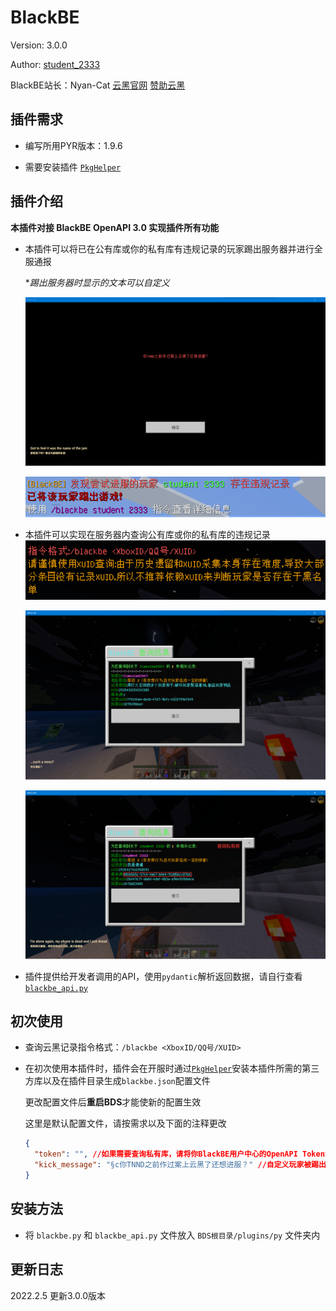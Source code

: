 # BlackBE

Version: 3.0.0

Author: [student_2333](https://github.com/lgc2333)

BlackBE站长：Nyan-Cat [云黑官网](https://blackbe.xyz) [赞助云黑](https://afdian.net/@BlackBE)

插件需求
--

- 编写所用PYR版本：1.9.6

- 需要安装插件 [`PkgHelper`](../PkgHelper)

插件介绍
--
**本插件对接 BlackBE OpenAPI 3.0 实现插件所有功能**

- 本插件可以将已在公有库或你的私有库有违规记录的玩家踢出服务器并进行全服通报

  *_踢出服务器时显示的文本可以自定义_

  ![](./readme/readme2.png)

  ![](./readme/readme1.png)

- 本插件可以实现在服务器内查询公有库或你的私有库的违规记录
  ![](./readme/readme3.png)

  ![](./readme/readme4.png)

  ![](./readme/readme5.png)

- 插件提供给开发者调用的API，使用`pydantic`解析返回数据，请自行查看[`blackbe_api.py`](./blackbe_api.py)

初次使用
--

- 查询云黑记录指令格式：`/blackbe <XboxID/QQ号/XUID>`
- 在初次使用本插件时，插件会在开服时通过[`PkgHelper`](../PkgHelper)安装本插件所需的第三方库以及在插件目录生成`blackbe.json`配置文件

  更改配置文件后**重启BDS**才能使新的配置生效

  这里是默认配置文件，请按需求以及下面的注释更改
  ```json
  {
    "token": "", //如果需要查询私有库，请将你BlackBE用户中心的OpenAPI Token填写在这里，如无需则留空
    "kick_message": "§c你TNND之前作过案上云黑了还想进服？" //自定义玩家被踢出服务器时显示的文本
  }
  ```

安装方法
--

- 将 `blackbe.py` 和 `blackbe_api.py` 文件放入 `BDS根目录/plugins/py` 文件夹内

更新日志
--
2022.2.5 更新3.0.0版本
